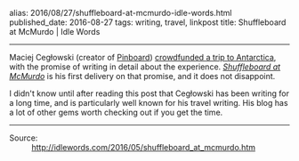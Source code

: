 alias: 2016/08/27/shuffleboard-at-mcmurdo-idle-words.html
published_date: 2016-08-27
tags: writing, travel, linkpost
title: Shuffleboard at McMurdo | Idle Words
___

Maciej Cegłowski (creator of [Pinboard](http://pinboard.in)) [crowdfunded a trip to Antarctica](https://www.kickstarter.com/projects/431908798/send-idle-words-to-antarctica), with the promise of writing in detail about the experience. <cite>[Shuffleboard at McMurdo](http://idlewords.com/2016/05/shuffleboard_at_mcmurdo.htm)</cite> is his first delivery on that promise, and it does not disappoint.

I didn't know until after reading this post that Cegłowski has been writing for a long time, and is particularly well known for his travel writing. His blog has a lot of other gems worth checking out if you get the time.

***

<dl>
	<dt>Source:</dt>
	<dd><a href="http://idlewords.com/2016/05/shuffleboard_at_mcmurdo.htm">http://idlewords.com/2016/05/shuffleboard_at_mcmurdo.htm</a></dd>
</dl>
